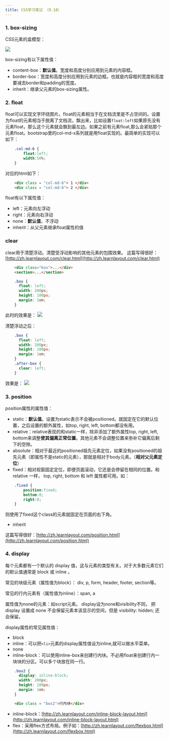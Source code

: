 ```yaml
---
title: CSS学习笔记 （9.18）
---
```


### **1. box-sizing**
CSS元素的盒模型：

![](http://i.imgur.com/DE9pTLZ.png)

box-sizing有以下属性值：

* content-box：**默认值**。宽度和高度分别应用到元素的内容框。
* border-box：宽度和高度分别应用到元素的边框。也就是内容框的宽度和高度要减去border和padding的宽度。
* inherit：继承父元素的box-sizing属性。

### **2. float**

float可以实现文字环绕图片。float的元素相当于在文档流里是不占空间的。设置为float的元素相当于脱离了文档流，飘出来，比如设置`float:left`如果原先没有元素float，那么这个元素就会飘到最左边。如果之前有元素float,那么会紧贴那个元素float。bootstrap里的col-md-x系列就是用float实现的。最简单的实现可以如下：
```css
	.col-md-6 {
		float:left;
		width:50%;
	}
```
对应的html如下：
```html
	<div class = "col-md-6"> 1 </div>
	<div class = "col-md-6"> 2 </div>
```
float有以下属性值：

* left：元素向左浮动
* right：元素向右浮动
* none：**默认值**，不浮动
* inherit：从父元素继承float属性的值

### **clear**
clear用于清楚浮动。清楚受浮动影响的其他元素的包围效果。
这篇写得很好：[http://zh.learnlayout.com/clear.html](http://zh.learnlayout.com/clear.html)
```html		
	<div class="box">...</div>
	<section>...</section>
```
```css
	.box {
	  float: left;
	  width: 200px;
	  height: 100px;
	  margin: 1em;
	}
```
此时的效果是：
![](http://i.imgur.com/AiNttPW.png)

清楚浮动之后：
```css
	.box {
	  float: left;
	  width: 200px;
	  height: 100px;
	  margin: 1em;
	}
	.after-box {
	  clear: left;
	}
```
效果是：
![](http://i.imgur.com/7ut3Dn8.png)

### **3. position**
position属性的属性值：

* static：**默认值**。设置为static表示不会被positioned。就固定在它的默认位置，之后设置的额外属性，如top, right, left, bottom都没有用。
* relative：relative表现的和static一样，除非添加了额外属性top, right, left, bottom来调整**使其偏离正常位置**。其他元素不会调整位置来弥补它偏离后剩下的空隙。
* absolute：相对于最近的positioned祖先元素定位，如果没有positioned的祖先元素（即属性不是static的元素），那就是相对于body元素。（**相对父元素定位**）
* fixed：相对视窗固定定位，即便页面滚动，它还是会停留在相同的位置。和 relative 一样， top, right, bottom 和 left 属性都可用。如：
```css
	.fixed {
		position:fixed;
		bottom:0;
		right:0;
	}
```
则使用了fixed这个class的元素就固定在页面的右下角。
* inherit

这篇写得很好：[http://zh.learnlayout.com/position.html](http://zh.learnlayout.com/position.html)

### **4. display**
每个元素都有一个默认的 display 值，这与元素的类型有关。对于大多数元素它们的默认值通常是 block 或 inline 。

常见的块级元素（属性值为block）：
div, p, form, header, footer, section等。

常见的行内元素有（属性值为inline）：span, a

属性值为none的元素：如script元素。
display设为none和visibility不同，
把 display 设置成 none 不会保留元素本该显示的空间，但是 visibility: hidden; 还会保留。

display属性的常见属性值：

* block
* inline：可以把`<li>`元素的display属性值设为inline,就可以做水平菜单。
* none
* inline-block：可以使用inline-box来创建行内块。不必用float来创建行内一块块的分区。可以多个块放在同一行。
```css	
	.box2 {
	  display: inline-block;
	  width: 200px;
	  height: 100px;
	  margin: 1em;
	}
```
```html		
	<div class = "box2">行内块</div>
```
* inline-block：[http://zh.learnlayout.com/inline-block-layout.html](http://zh.learnlayout.com/inline-block-layout.html)
* flex：采用flex方式布局。例子如：[http://zh.learnlayout.com/flexbox.html](http://zh.learnlayout.com/flexbox.html)